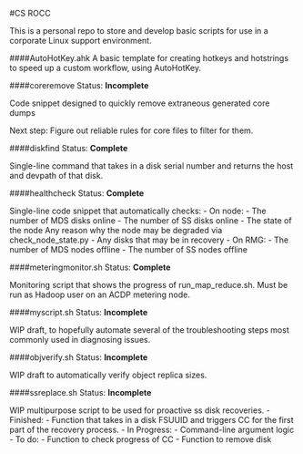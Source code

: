 #CS ROCC

This is a personal repo to store and develop basic scripts for use in a corporate Linux support environment.

####AutoHotKey.ahk
A basic template for creating hotkeys and hotstrings to speed up a custom workflow, using AutoHotKey.

####coreremove
Status: **Incomplete**

Code snippet designed to quickly remove extraneous generated core dumps

Next step: Figure out reliable rules for core files to filter for them.

####diskfind
Status: **Complete**

Single-line command that takes in a disk serial number and returns the host and devpath of that disk.
	
####healthcheck
Status: **Complete**

Single-line code snippet that automatically checks:
	- On node:
		- The number of MDS disks online
		- The number of SS disks online
		- The state of the node
			Any reason why the node may be degraded via check_node_state.py
		- Any disks that may be in recovery
	- On RMG:
		- The number of MDS nodes offline
		- The number of SS nodes offline

####meteringmonitor.sh
Status: **Complete**

Monitoring script that shows the progress of run_map_reduce.sh. Must be run as Hadoop user on an ACDP metering node.

####myscript.sh
Status: **Incomplete**

WIP draft, to hopefully automate several of the troubleshooting steps most commonly used in diagnosing issues.

####objverify.sh
Status: **Incomplete**

WIP draft to automatically verify object replica sizes.

####ssreplace.sh
Status: **Incomplete**

WIP multipurpose script to be used for proactive ss disk recoveries.
	- Finished: 
		- Function that takes in a disk FSUUID and triggers CC for the first part of the recovery process.
	- In Progress:
		- Command-line argument logic
	- To do:
		- Function to check progress of CC
		- Function to remove disk